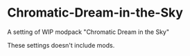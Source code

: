# Chromatic-Dream-in-the-Sky
A setting of WIP modpack "Chromatic Dream in the Sky"

These settings doesn't include mods.

